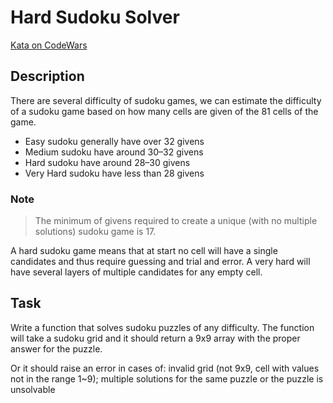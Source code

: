 # Hard Sudoku Solver

[Kata on CodeWars](https://www.codewars.com/kata/5588bd9f28dbb06f43000085/python)

## Description

There are several difficulty of sudoku games, we can estimate
the difficulty of a sudoku game based on how many cells are
given of the 81 cells of the game.

* Easy sudoku generally have over 32 givens
* Medium sudoku have around 30–32 givens
* Hard sudoku have around 28–30 givens
* Very Hard sudoku have less than 28 givens

### Note 

> The minimum of givens required to create a unique 
> (with no multiple solutions) sudoku game is 17.

A hard sudoku game means that at start no cell will have 
a single candidates and thus require guessing and trial 
and error. A very hard will have several layers of
multiple candidates for any empty cell.

## Task

Write a function that solves sudoku puzzles of any difficulty.
The function will take a sudoku grid and it should return
a 9x9 array with the proper answer for the puzzle.

Or it should raise an error in cases of: invalid grid
(not 9x9, cell with values not in the range 1~9);
multiple solutions for the same puzzle or the 
puzzle is unsolvable
